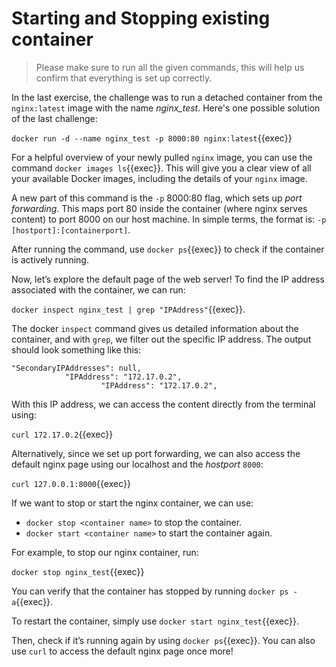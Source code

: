 # Starting and Stopping existing container

> Please make sure to run all the given commands, this will help us confirm that everything is set up correctly.

In the last exercise, the challenge was to run a detached container from the `nginx:latest` image with the name *nginx_test*. Here's one possible solution of the last challenge:

`docker run -d --name nginx_test -p 8000:80 nginx:latest`{{exec}}

For a helpful overview of your newly pulled `nginx` image, you can use the command `docker images ls`{{exec}}. This will give you a clear view of all your available Docker images, including the details of your `nginx` image.

A new part of this command is the `-p` 8000:80 flag, which sets up *port forwarding*. This maps port 80 inside the container (where nginx serves content) to port 8000 on our host machine. In simple terms, the format is: `-p [hostport]:[containerport]`.

After running the command, use `docker ps`{{exec}} to check if the container is actively running.

Now, let’s explore the default page of the web server! To find the IP address associated with the container, we can run:

`docker inspect nginx_test | grep "IPAddress"`{{exec}}.

The docker `inspect` command gives us detailed information about the container, and with `grep`, we filter out the specific IP address. The output should look something like this:

```
"SecondaryIPAddresses": null,
            "IPAddress": "172.17.0.2",
                    "IPAddress": "172.17.0.2",
```

With this IP address, we can access the content directly from the terminal using:

`curl 172.17.0.2`{{exec}}

Alternatively, since we set up port forwarding, we can also access the default nginx page using our localhost and the *hostport* `8000`:

`curl 127.0.0.1:8000`{{exec}}

If we want to stop or start the nginx container, we can use:

* `docker stop <container name>` to stop the container.
* `docker start <container name>` to start the container again.

For example, to stop our nginx container, run:

`docker stop nginx_test`{{exec}}

You can verify that the container has stopped by running `docker ps -a`{{exec}}.

To restart the container, simply use `docker start nginx_test`{{exec}}.

Then, check if it’s running again by using `docker ps`{{exec}}. You can also use `curl` to access the default nginx page once more!

